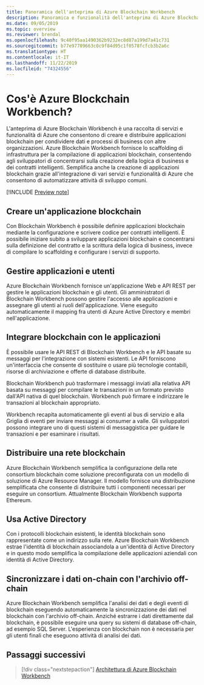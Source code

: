 ```yaml
---
title: Panoramica dell'anteprima di Azure Blockchain Workbench
description: Panoramica e funzionalità dell'anteprima di Azure Blockchain Workbench.
ms.date: 09/05/2019
ms.topic: overview
ms.reviewer: brendal
ms.openlocfilehash: 9c40f95aa1490362b9232ec8d87a199d7a41c731
ms.sourcegitcommit: b77e97709663c0c9f84d95c1f0578fcfcb3b2a6c
ms.translationtype: HT
ms.contentlocale: it-IT
ms.lasthandoff: 11/22/2019
ms.locfileid: "74324556"
---
```

# <a name="what-is-azure-blockchain-workbench"></a>Cos'è Azure Blockchain Workbench?

L'anteprima di Azure Blockchain Workbench è una raccolta di servizi e funzionalità di Azure che consentono di creare e distribuire applicazioni blockchain per condividere dati e processi di business con altre organizzazioni. Azure Blockchain Workbench fornisce lo scaffolding di infrastruttura per la compilazione di applicazioni blockchain, consentendo agli sviluppatori di concentrarsi sulla creazione della logica di business e dei contratti intelligenti. Semplifica anche la creazione di applicazioni blockchain grazie all'integrazione di vari servizi e funzionalità di Azure che consentono di automatizzare attività di sviluppo comuni.

[!INCLUDE [Preview note](./includes/preview.md)]

## <a name="create-blockchain-applications"></a>Creare un'applicazione blockchain

Con Blockchain Workbench è possibile definire applicazioni blockchain mediante la configurazione e scrivere codice per contratti intelligenti. È possibile iniziare subito a sviluppare applicazioni blockchain e concentrarsi sulla definizione del contratto e la scrittura della logica di business, invece di compilare lo scaffolding e configurare i servizi di supporto.

## <a name="manage-applications-and-users"></a>Gestire applicazioni e utenti

Azure Blockchain Workbench fornisce un'applicazione Web e API REST per gestire le applicazioni blockchain e gli utenti. Gli amministratori di Blockchain Workbench possono gestire l'accesso alle applicazioni e assegnare gli utenti ai ruoli dell'applicazione. Viene eseguito automaticamente il mapping fra utenti di Azure Active Directory e membri nell'applicazione.

## <a name="integrate-blockchain-with-applications"></a>Integrare blockchain con le applicazioni

È possibile usare le API REST di Blockchain Workbench e le API basate su messaggi per l'integrazione con sistemi esistenti. Le API forniscono un'interfaccia che consente di sostituire o usare più tecnologie contabili, risorse di archiviazione e offerte di database distribuite.

Blockchain Workbench può trasformare i messaggi inviati alla relativa API basata su messaggi per compilare le transazioni in un formato previsto dall'API nativa di quel blockchain.  Workbench può firmare e indirizzare le transazioni al blockchain appropriato. 

Workbench recapita automaticamente gli eventi al bus di servizio e alla Griglia di eventi per inviare messaggi ai consumer a valle. Gli sviluppatori possono integrare uno di questi sistemi di messaggistica per guidare le transazioni e per esaminare i risultati.

## <a name="deploy-a-blockchain-network"></a>Distribuire una rete blockchain

Azure Blockchain Workbench semplifica la configurazione della rete consortium blockchain come soluzione preconfigurata con un modello di soluzione di Azure Resource Manager. Il modello fornisce una distribuzione semplificata che consente di distribuire tutti i componenti necessari per eseguire un consortium. Attualmente Blockchain Workbench supporta Ethereum.

## <a name="use-active-directory"></a>Usa Active Directory

Con i protocolli blockchain esistenti, le identità blockchain sono rappresentate come un indirizzo sulla rete. Azure Blockchain Workbench estrae l'identità di blockchain associandola a un'identità di Active Directory e in questo modo semplifica la compilazione delle applicazioni aziendali con identità di Active Directory.

## <a name="synchronize-on-chain-data-with-off-chain-storage"></a>Sincronizzare i dati on-chain con l'archivio off-chain

Azure Blockchain Workbench semplifica l'analisi dei dati e degli eventi di blockchain eseguendo automaticamente la sincronizzazione dei dati nel blockchain con l'archivio off-chain. Anziché estrarre i dati direttamente dal blockchain, è possibile eseguire una query su sistemi di database off-chain, ad esempio SQL Server. L'esperienza con blockchain non è necessaria per gli utenti finali che eseguono attività di analisi dei dati.

## <a name="next-steps"></a>Passaggi successivi

> [!div class="nextstepaction"]
> [Architettura di Azure Blockchain Workbench](architecture.md)
